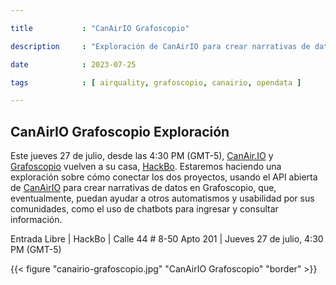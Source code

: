 ```yaml
---

title           : "CanAirIO Grafoscopio"

description     : "Exploración de CanAirIO para crear narrativas de datos en Grafoscopio"

date            : 2023-07-25

tags            : [ airquality, grafoscopio, canairio, opendata ]

---
```


## CanAirIO Grafoscopio Exploración

Este jueves 27 de julio, desde las 4:30 PM (GMT-5), [CanAir.IO](https://canair.io) y [Grafoscopio](https://mutabit.com/grafoscopio) vuelven a su casa, [HackBo](https://hackbo.org/). Estaremos haciendo una exploración sobre cómo conectar los dos proyectos, usando el API abierta de [CanAirIO](https://canair.io/docs/mobile_api_en.html) para crear narrativas de datos en Grafoscopio, que, eventualmente, puedan ayudar a otros automatismos y usabilidad por sus comunidades, como el uso de chatbots para ingresar y consultar información.

Entrada Libre | HackBo | Calle 44 # 8-50 Apto 201 | Jueves 27 de julio, 4:30 PM (GMT-5)

{{< figure "canairio-grafoscopio.jpg" "CanAirIO Grafoscopio" "border" >}}


